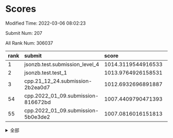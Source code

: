 # Scores

Modified Time: 2022-03-06 08:02:23

Submit Num: 207

All Rank Num: 306037

| rank |               submit               |       score        |       sigma        | pk_num |
| :--- | :--------------------------------- | :----------------- | :----------------- | :----- |
| 1    | jsonzb.test.submission_level_4     | 1014.3119544916533 | 0.8166269061182224 | 5914   |
| 2    | jsonzb.test.test_1                 | 1013.9764926158531 | 0.8439978510621838 | 5915   |
| 3    | cpp.21_12_24.submission-2b2ea0d7   | 1012.6932696891887 | 0.7872253799593391 | 5912   |
| 54   | cpp.2022_01_09.submission-816672bd | 1007.4409790471393 | 0.7456441976579429 | 5911   |
| 55   | cpp.2022_01_09.submission-5b0e3de2 | 1007.0816016151813 | 0.7346455422849653 | 5910   |


<details>
<summary>全部</summary>

| rank |                 submit                 |       score        |       sigma        | pk_num |
| :--- | :------------------------------------- | :----------------- | :----------------- | :----- |
| 1    | jsonzb.test.submission_level_4         | 1014.3119544916533 | 0.8166269061182224 | 5914   |
| 2    | jsonzb.test.test_1                     | 1013.9764926158531 | 0.8439978510621838 | 5915   |
| 3    | cpp.21_12_24.submission-2b2ea0d7       | 1012.6932696891887 | 0.7872253799593391 | 5912   |
| 4    | gobigger.level_3.submission_level_3_47 | 1011.5918441066215 | 0.7738558545640802 | 5915   |
| 5    | gobigger.level_3.submission_level_3_27 | 1011.5432652089788 | 0.7885102289948127 | 5912   |
| 6    | gobigger.level_3.submission_level_3_44 | 1011.2024963095778 | 0.7876834487346566 | 5915   |
| 7    | gobigger.level_3.submission_level_3_31 | 1011.1249154381952 | 0.7679565838914196 | 5914   |
| 8    | gobigger.level_3.submission_level_3_6  | 1011.0225638857879 | 0.7726657242676176 | 5913   |
| 9    | gobigger.level_3.submission_level_3_19 | 1010.7701123453037 | 0.7923815088910018 | 5917   |
| 10   | gobigger.level_3.submission_level_3_29 | 1010.6256645111047 | 0.7909863284364776 | 5910   |
| 11   | gobigger.level_3.submission_level_3_9  | 1010.615797737399  | 0.7783115284296642 | 5913   |
| 12   | gobigger.level_3.submission_level_3_38 | 1010.5268150754581 | 0.7575843755432347 | 5914   |
| 13   | gobigger.level_3.submission_level_3_46 | 1010.4766335193733 | 0.7737112298552109 | 5912   |
| 14   | gobigger.level_3.submission_level_3_13 | 1010.4354530630716 | 0.7664593077026762 | 5909   |
| 15   | gobigger.level_3.submission_level_3_23 | 1010.383271629676  | 0.7512990646857739 | 5913   |
| 16   | gobigger.level_3.submission_level_3_34 | 1010.3596867284054 | 0.7645422142573504 | 5915   |
| 17   | gobigger.level_3.submission_level_3_25 | 1010.3407474450703 | 0.7694740016773508 | 5912   |
| 18   | gobigger.level_3.submission_level_3_28 | 1010.2696600121739 | 0.7702444749486783 | 5916   |
| 19   | gobigger.level_3.submission_level_3_11 | 1010.245086373732  | 0.753507589188258  | 5917   |
| 20   | gobigger.level_3.submission_level_3_1  | 1010.1995019313116 | 0.7509402044406593 | 5918   |
| 21   | gobigger.level_3.submission_level_3_22 | 1010.1947165249884 | 0.7558854509542758 | 5910   |
| 22   | gobigger.level_3.submission_level_3_7  | 1010.1761914878698 | 0.7521433892578123 | 5908   |
| 23   | gobigger.level_3.submission_level_3_48 | 1010.1521865511546 | 0.7728067273100538 | 5913   |
| 24   | gobigger.level_3.submission_level_3_42 | 1010.1167717514318 | 0.7540893188943734 | 5914   |
| 25   | gobigger.level_3.submission_level_3_32 | 1010.1076694505866 | 0.7521983725491326 | 5910   |
| 26   | gobigger.level_3.submission_level_3_17 | 1009.9283204838714 | 0.7677874906440003 | 5911   |
| 27   | gobigger.level_3.submission_level_3_0  | 1009.8775154070073 | 0.7589464648017452 | 5916   |
| 28   | gobigger.level_3.submission_level_3_15 | 1009.8658490025205 | 0.7424387725922511 | 5914   |
| 29   | gobigger.level_3.submission_level_3_5  | 1009.7259701638185 | 0.7690324208434367 | 5916   |
| 30   | gobigger.level_3.submission_level_3_39 | 1009.706511602039  | 0.7394813138367252 | 5913   |
| 31   | gobigger.level_3.submission_level_3_10 | 1009.6520917282047 | 0.7617636669002591 | 5912   |
| 32   | gobigger.level_3.submission_level_3_8  | 1009.5786041864189 | 0.7556117886818866 | 5913   |
| 33   | gobigger.level_3.submission_level_3_43 | 1009.5774055515616 | 0.7473301049985045 | 5910   |
| 34   | gobigger.level_3.submission_level_3_12 | 1009.4844943253497 | 0.7510285083663101 | 5915   |
| 35   | gobigger.level_3.submission_level_3_20 | 1009.4321995143969 | 0.7362553440914578 | 5913   |
| 36   | gobigger.level_3.submission_level_3_41 | 1009.4115499661021 | 0.7443388474606351 | 5915   |
| 37   | gobigger.level_3.submission_level_3_35 | 1009.4006111549622 | 0.7536012560898945 | 5917   |
| 38   | gobigger.level_3.submission_level_3_26 | 1009.3568629589299 | 0.76648380332625   | 5913   |
| 39   | gobigger.level_3.submission_level_3_49 | 1009.348086958556  | 0.7249120711426754 | 5913   |
| 40   | gobigger.level_3.submission_level_3_45 | 1009.3212750835211 | 0.7555339128583137 | 5913   |
| 41   | gobigger.level_3.submission_level_3_2  | 1009.3115725564853 | 0.7341877914667728 | 5915   |
| 42   | gobigger.level_3.submission_level_3_16 | 1009.2572619965817 | 0.745435009578323  | 5914   |
| 43   | gobigger.level_3.submission_level_3_4  | 1009.2306897709472 | 0.7489650570393832 | 5913   |
| 44   | gobigger.level_3.submission_level_3_30 | 1009.1695052284609 | 0.7546096061906783 | 5917   |
| 45   | gobigger.level_3.submission_level_3_33 | 1009.1442322287195 | 0.7392279078631837 | 5918   |
| 46   | gobigger.level_3.submission_level_3_37 | 1009.143731366347  | 0.7519130105169419 | 5910   |
| 47   | gobigger.level_3.submission_level_3_21 | 1009.0641477070205 | 0.7389729696935894 | 5916   |
| 48   | gobigger.level_3.submission_level_3_40 | 1008.8127791955959 | 0.7453014158772159 | 5911   |
| 49   | gobigger.level_3.submission_level_3_36 | 1008.6108358057699 | 0.7453648390583324 | 5908   |
| 50   | gobigger.level_3.submission_level_3_14 | 1008.5397109789208 | 0.7490770787094609 | 5911   |
| 51   | gobigger.level_3.submission_level_3_18 | 1008.4821793479787 | 0.7515837825077645 | 5920   |
| 52   | gobigger.level_3.submission_level_3_24 | 1008.3837713842443 | 0.7479921531230429 | 5911   |
| 53   | gobigger.level_3.submission_level_3_3  | 1008.3411015862536 | 0.7342216569056752 | 5909   |
| 54   | cpp.2022_01_09.submission-816672bd     | 1007.4409790471393 | 0.7456441976579429 | 5911   |
| 55   | cpp.2022_01_09.submission-5b0e3de2     | 1007.0816016151813 | 0.7346455422849653 | 5910   |
| 56   | gobigger.level_1.submission_level_1_32 | 1005.5648671168514 | 0.7056785578484309 | 5918   |
| 57   | gobigger.level_1.submission_level_1_11 | 1004.656579745754  | 0.7212056728815457 | 5915   |
| 58   | gobigger.level_1.submission_level_1_3  | 1004.6181534736216 | 0.7271103554066511 | 5907   |
| 59   | gobigger.level_1.submission_level_1_24 | 1004.5994237043842 | 0.7377566042194975 | 5912   |
| 60   | gobigger.level_1.submission_level_1_36 | 1004.5088516344294 | 0.7305864576562786 | 5919   |
| 61   | gobigger.level_1.submission_level_1_41 | 1004.4996163511335 | 0.7143499783193931 | 5912   |
| 62   | gobigger.level_1.submission_level_1_28 | 1004.4263897648697 | 0.7189822282149865 | 5917   |
| 63   | gobigger.level_1.submission_level_1_26 | 1004.1583606645536 | 0.7051687284631021 | 5913   |
| 64   | gobigger.level_1.submission_level_1_0  | 1004.1556389062947 | 0.7128063699410572 | 5916   |
| 65   | gobigger.level_1.submission_level_1_31 | 1003.9903909985351 | 0.7134341077228396 | 5914   |
| 66   | gobigger.level_1.submission_level_1_37 | 1003.9609423859722 | 0.7266517874513208 | 5915   |
| 67   | gobigger.level_1.submission_level_1_2  | 1003.8852493953286 | 0.7157665936012421 | 5915   |
| 68   | gobigger.level_1.submission_level_1_39 | 1003.8423848112797 | 0.7095887879390208 | 5912   |
| 69   | gobigger.level_1.submission_level_1_38 | 1003.8101276208729 | 0.7053743120695506 | 5912   |
| 70   | gobigger.level_1.submission_level_1_4  | 1003.8036043639314 | 0.7105135813910692 | 5914   |
| 71   | gobigger.level_1.submission_level_1_5  | 1003.77958705944   | 0.7150196008009551 | 5914   |
| 72   | gobigger.level_1.submission_level_1_43 | 1003.7779619265541 | 0.7088356590349016 | 5910   |
| 73   | gobigger.level_1.submission_level_1_17 | 1003.6956050729194 | 0.7187058313992906 | 5913   |
| 74   | gobigger.level_1.submission_level_1_45 | 1003.6856809255257 | 0.7233973881899601 | 5910   |
| 75   | gobigger.level_1.submission_level_1_6  | 1003.670012093891  | 0.7134591623435741 | 5914   |
| 76   | gobigger.level_1.submission_level_1_49 | 1003.6331368126056 | 0.7180879746897934 | 5915   |
| 77   | gobigger.level_1.submission_level_1_25 | 1003.5727931821781 | 0.7089789865700749 | 5911   |
| 78   | gobigger.level_1.submission_level_1_44 | 1003.5131125981337 | 0.7212108458814955 | 5913   |
| 79   | gobigger.level_1.submission_level_1_40 | 1003.4601089929582 | 0.7239978430193067 | 5915   |
| 80   | gobigger.level_1.submission_level_1_9  | 1003.4265512923283 | 0.709106001597326  | 5913   |
| 81   | gobigger.level_1.submission_level_1_16 | 1003.392057996492  | 0.7155337620891788 | 5910   |
| 82   | gobigger.level_1.submission_level_1_48 | 1003.3582612278184 | 0.7177551601292118 | 5911   |
| 83   | gobigger.level_1.submission_level_1_21 | 1003.3196653861526 | 0.7249541492722211 | 5909   |
| 84   | gobigger.level_1.submission_level_1_15 | 1003.2757997908408 | 0.7229289200048807 | 5918   |
| 85   | gobigger.level_1.submission_level_1_19 | 1003.2517531004826 | 0.7218769995637055 | 5913   |
| 86   | gobigger.level_1.submission_level_1_34 | 1003.1551879474889 | 0.714585257727501  | 5917   |
| 87   | gobigger.level_1.submission_level_1_33 | 1003.0636076404185 | 0.7203079863025981 | 5918   |
| 88   | gobigger.level_1.submission_level_1_14 | 1003.0557827467402 | 0.7092614371086393 | 5912   |
| 89   | gobigger.level_1.submission_level_1_46 | 1003.0134522955522 | 0.7139052889044416 | 5914   |
| 90   | gobigger.level_1.submission_level_1_22 | 1002.9873934409367 | 0.7117231442174591 | 5914   |
| 91   | gobigger.level_1.submission_level_1_35 | 1002.9056022561781 | 0.7220861197945889 | 5912   |
| 92   | gobigger.level_1.submission_level_1_29 | 1002.8690546909013 | 0.7176553557021219 | 5909   |
| 93   | gobigger.level_1.submission_level_1_42 | 1002.8467497405738 | 0.7113290652062251 | 5914   |
| 94   | gobigger.level_1.submission_level_1_30 | 1002.7893994698155 | 0.7137139674500441 | 5918   |
| 95   | gobigger.level_1.submission_level_1_8  | 1002.7208824860218 | 0.727842569246954  | 5912   |
| 96   | gobigger.level_1.submission_level_1_10 | 1002.7162387933728 | 0.7173969954625318 | 5913   |
| 97   | gobigger.level_1.submission_level_1_12 | 1002.7108723601325 | 0.7191812037429456 | 5914   |
| 98   | gobigger.level_1.submission_level_1_23 | 1002.6417190509036 | 0.720143494041239  | 5913   |
| 99   | gobigger.level_1.submission_level_1_13 | 1002.626603056223  | 0.71434022815372   | 5912   |
| 100  | gobigger.level_1.submission_level_1_7  | 1002.5746802554851 | 0.7137259862980192 | 5918   |
| 101  | gobigger.level_1.submission_level_1_18 | 1002.2860129855002 | 0.7143446319679737 | 5914   |
| 102  | gobigger.level_1.submission_level_1_27 | 1002.0993753405228 | 0.7167957480794322 | 5913   |
| 103  | gobigger.level_1.submission_level_1_47 | 1002.0800459990086 | 0.7213990494727359 | 5917   |
| 104  | gobigger.level_1.submission_level_1_1  | 1001.9206487376551 | 0.7150839532538984 | 5914   |
| 105  | gobigger.level_1.submission_level_1_20 | 1001.5992316037558 | 0.7060781080639623 | 5914   |
| 106  | gobigger.random.submission_random_1    | 997.3906490582308  | 0.7210741802519769 | 5911   |
| 107  | gobigger.random.submission_random_15   | 997.3048927926947  | 0.7077685208447801 | 5916   |
| 108  | gobigger.random.submission_random_4    | 997.1159196626057  | 0.7092489031485203 | 5914   |
| 109  | gobigger.random.submission_random_28   | 996.9096511677197  | 0.7127180566314065 | 5911   |
| 110  | gobigger.random.submission_random_37   | 996.8279419926964  | 0.714642611067622  | 5919   |
| 111  | gobigger.random.submission_random_13   | 996.7979691663173  | 0.71095896630676   | 5915   |
| 112  | gobigger.random.submission_random_24   | 996.7712133460612  | 0.7139014277793619 | 5914   |
| 113  | gobigger.random.submission_random_39   | 996.7624975023966  | 0.706521031308745  | 5918   |
| 114  | gobigger.random.submission_random_43   | 996.5931650607452  | 0.6898204464439521 | 5918   |
| 115  | gobigger.random.submission_random_46   | 996.4884913795029  | 0.711300635969913  | 5913   |
| 116  | gobigger.random.submission_random_14   | 996.4843357726196  | 0.7142524002314778 | 5913   |
| 117  | gobigger.random.submission_random_12   | 996.47302017189    | 0.7174873587081911 | 5916   |
| 118  | gobigger.random.submission_random_21   | 996.4144767595038  | 0.7056494139446001 | 5912   |
| 119  | gobigger.random.submission_random_49   | 996.4122720641493  | 0.7184958737539301 | 5916   |
| 120  | gobigger.random.submission_random_38   | 996.2635314893824  | 0.7096046844800455 | 5920   |
| 121  | gobigger.random.submission_random_35   | 996.1782500877956  | 0.7104500707933111 | 5916   |
| 122  | gobigger.random.submission_random_0    | 996.1027670346364  | 0.7045866111766885 | 5913   |
| 123  | gobigger.random.submission_random_27   | 996.0893046394709  | 0.7148272509504975 | 5916   |
| 124  | gobigger.random.submission_random_40   | 996.082030312326   | 0.7255856320695674 | 5914   |
| 125  | gobigger.random.submission_random_42   | 996.0810877943105  | 0.7118220092233974 | 5915   |
| 126  | gobigger.random.submission_random_17   | 996.0720828195489  | 0.7058386881871206 | 5913   |
| 127  | gobigger.random.submission_random_10   | 996.0487008836175  | 0.7287069828784564 | 5912   |
| 128  | gobigger.random.submission_random_31   | 996.006329055654   | 0.7134999422779217 | 5913   |
| 129  | gobigger.random.submission_random_2    | 995.8388991070307  | 0.7159464129574413 | 5917   |
| 130  | gobigger.random.submission_random_41   | 995.8259781147569  | 0.7088227907528161 | 5922   |
| 131  | gobigger.random.submission_random_45   | 995.8069310219113  | 0.7235628018085453 | 5919   |
| 132  | gobigger.random.submission_random_9    | 995.745944301698   | 0.6999962839149672 | 5916   |
| 133  | gobigger.random.submission_random_23   | 995.7365830447104  | 0.7068648854229392 | 5909   |
| 134  | gobigger.random.submission_random_20   | 995.707483925174   | 0.715959169223317  | 5911   |
| 135  | gobigger.random.submission_random_22   | 995.6146764357808  | 0.7064690097773473 | 5912   |
| 136  | gobigger.random.submission_random_26   | 995.5951563968218  | 0.7129801829513013 | 5911   |
| 137  | gobigger.random.submission_random_19   | 995.5902710514305  | 0.7096338980982956 | 5913   |
| 138  | gobigger.random.submission_random_11   | 995.5896821382248  | 0.7097049442756345 | 5912   |
| 139  | gobigger.random.submission_random_48   | 995.5693779510897  | 0.7082965431831862 | 5918   |
| 140  | gobigger.random.submission_random_34   | 995.552760509412   | 0.7151850037789126 | 5914   |
| 141  | gobigger.random.submission_random_18   | 995.5050785853716  | 0.7095491296944314 | 5917   |
| 142  | gobigger.random.submission_random_47   | 995.500246057357   | 0.7184318851675817 | 5913   |
| 143  | gobigger.random.submission_random_30   | 995.4935815332936  | 0.7150232158140898 | 5912   |
| 144  | gobigger.random.submission_random_32   | 995.466001166813   | 0.710290582227479  | 5913   |
| 145  | gobigger.random.submission_random_29   | 995.337545509012   | 0.7144858204055314 | 5911   |
| 146  | gobigger.random.submission_random_25   | 995.3002008150004  | 0.7153554428230938 | 5914   |
| 147  | gobigger.random.submission_random_3    | 995.2829947500533  | 0.7127902369252975 | 5914   |
| 148  | gobigger.random.submission_random_8    | 995.2389186836406  | 0.7227135827892114 | 5918   |
| 149  | gobigger.random.submission_random_6    | 995.2080068318598  | 0.7210736687494231 | 5921   |
| 150  | gobigger.random.submission_random_36   | 995.1873776203912  | 0.7023207706643773 | 5910   |
| 151  | gobigger.random.submission_random_44   | 995.054377953383   | 0.7137341971839177 | 5913   |
| 152  | gobigger.random.submission_random_16   | 994.9563614720736  | 0.7070070667639923 | 5914   |
| 153  | gobigger.random.submission_random_5    | 994.8518129515014  | 0.7259053996910113 | 5916   |
| 154  | gobigger.random.submission_random_7    | 994.797942061629   | 0.7071687838252043 | 5919   |
| 155  | gobigger.random.submission_random_33   | 994.5593967586409  | 0.7204876350803856 | 5916   |
| 156  | gobigger.level_2.submission_level_2_44 | 993.7968793868188  | 0.7354632002601347 | 5909   |
| 157  | gobigger.level_2.submission_level_2_11 | 993.7879583581063  | 0.7269357884873016 | 5912   |
| 158  | gobigger.level_2.submission_level_2_31 | 993.3935832207368  | 0.7389565568858736 | 5918   |
| 159  | gobigger.level_2.submission_level_2_18 | 993.3914026507723  | 0.7388850853553721 | 5915   |
| 160  | gobigger.level_2.submission_level_2_42 | 993.2648878500742  | 0.7381448798039892 | 5911   |
| 161  | gobigger.level_2.submission_level_2_0  | 993.2493537839358  | 0.7460165209875878 | 5913   |
| 162  | gobigger.level_2.submission_level_2_9  | 992.902795617539   | 0.7297879560789141 | 5910   |
| 163  | gobigger.level_2.submission_level_2_8  | 992.8867114389752  | 0.7386709079661521 | 5915   |
| 164  | gobigger.level_2.submission_level_2_36 | 992.7465349229165  | 0.7447658410357542 | 5914   |
| 165  | gobigger.level_2.submission_level_2_4  | 992.7040652018617  | 0.7485949213281471 | 5916   |
| 166  | gobigger.level_2.submission_level_2_41 | 992.5626866721963  | 0.7542739567881169 | 5915   |
| 167  | gobigger.level_2.submission_level_2_14 | 992.5618027646988  | 0.7503773995629496 | 5914   |
| 168  | gobigger.level_2.submission_level_2_17 | 992.5305188730049  | 0.738747223120067  | 5914   |
| 169  | gobigger.level_2.submission_level_2_33 | 992.500558677443   | 0.7456152577200369 | 5914   |
| 170  | gobigger.level_2.submission_level_2_20 | 992.4681504320598  | 0.733665644115206  | 5916   |
| 171  | gobigger.level_2.submission_level_2_12 | 992.4547482167274  | 0.7233634373519178 | 5912   |
| 172  | gobigger.level_2.submission_level_2_34 | 992.4514468978202  | 0.7315979801769752 | 5913   |
| 173  | gobigger.level_2.submission_level_2_19 | 992.4315857512477  | 0.7408886280755239 | 5908   |
| 174  | gobigger.level_2.submission_level_2_24 | 992.3329194079206  | 0.7395478657120733 | 5919   |
| 175  | gobigger.level_2.submission_level_2_6  | 992.2822600830439  | 0.7428493507135929 | 5914   |
| 176  | gobigger.level_2.submission_level_2_1  | 992.2597895431825  | 0.7663472614718908 | 5911   |
| 177  | gobigger.level_2.submission_level_2_43 | 992.2299780647123  | 0.7516342213756536 | 5916   |
| 178  | gobigger.level_2.submission_level_2_48 | 992.2194901753079  | 0.743994913470673  | 5917   |
| 179  | gobigger.level_2.submission_level_2_10 | 992.2041668163769  | 0.7419827843593897 | 5921   |
| 180  | gobigger.level_2.submission_level_2_15 | 992.1919950561316  | 0.7479926383303991 | 5918   |
| 181  | gobigger.level_2.submission_level_2_27 | 992.150445457865   | 0.7376112151694457 | 5915   |
| 182  | gobigger.level_2.submission_level_2_25 | 992.1218841096621  | 0.7278096371980247 | 5916   |
| 183  | gobigger.level_2.submission_level_2_46 | 992.0297585898198  | 0.7652318734011911 | 5915   |
| 184  | gobigger.level_2.submission_level_2_29 | 991.9723227423215  | 0.7631057591122561 | 5911   |
| 185  | gobigger.level_2.submission_level_2_7  | 991.8355705283566  | 0.7414107108477173 | 5916   |
| 186  | gobigger.level_2.submission_level_2_2  | 991.8250341926819  | 0.7514528392509416 | 5914   |
| 187  | gobigger.level_2.submission_level_2_22 | 991.8227277066186  | 0.7619557185604432 | 5907   |
| 188  | gobigger.level_2.submission_level_2_35 | 991.8103585536503  | 0.7444209103958995 | 5913   |
| 189  | gobigger.level_2.submission_level_2_32 | 991.6554329465715  | 0.7461494430836462 | 5914   |
| 190  | gobigger.level_2.submission_level_2_37 | 991.5256038848509  | 0.7617741666169215 | 5910   |
| 191  | gobigger.level_2.submission_level_2_26 | 991.512646289906   | 0.7570290717500242 | 5910   |
| 192  | gobigger.level_2.submission_level_2_39 | 991.459212497683   | 0.7421360965619932 | 5910   |
| 193  | gobigger.level_2.submission_level_2_16 | 991.250389121346   | 0.7788100393847677 | 5910   |
| 194  | gobigger.level_2.submission_level_2_13 | 991.1831830482272  | 0.7489163612719021 | 5916   |
| 195  | gobigger.level_2.submission_level_2_30 | 991.1513096257474  | 0.7577739812815312 | 5911   |
| 196  | gobigger.level_2.submission_level_2_40 | 991.1216517649235  | 0.7592105069439358 | 5913   |
| 197  | gobigger.level_2.submission_level_2_28 | 991.0967328143787  | 0.7681187504322587 | 5916   |
| 198  | gobigger.level_2.submission_level_2_49 | 990.9542373006904  | 0.7624322445160491 | 5910   |
| 199  | gobigger.level_2.submission_level_2_38 | 990.9453815174254  | 0.7444389707189438 | 5916   |
| 200  | gobigger.level_2.submission_level_2_3  | 990.92734225915    | 0.7562222856295877 | 5915   |
| 201  | gobigger.level_2.submission_level_2_23 | 990.7213806369184  | 0.7465301959629334 | 5913   |
| 202  | gobigger.level_2.submission_level_2_21 | 990.6576527902675  | 0.7714336932062815 | 5914   |
| 203  | gobigger.level_2.submission_level_2_5  | 990.652679673768   | 0.7508033780539304 | 5914   |
| 204  | gobigger.level_2.submission_level_2_45 | 990.6512714272421  | 0.7434029542421502 | 5913   |
| 205  | gobigger.level_2.submission_level_2_47 | 990.5606772903972  | 0.7474200404298933 | 5914   |
| 206  | gobigger.none.submission_none_1        | 977.0979974047249  | 1.384950079546651  | 5914   |
| 207  | gobigger.none.submission_none_0        | 976.041553280079   | 1.3742920810647903 | 5912   |

</details>